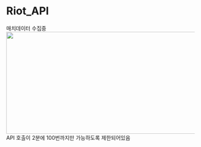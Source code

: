 # Riot_API
매치데이터 수집중
<img src="https://user-images.githubusercontent.com/82385650/143888493-d34a9473-d51b-428c-acd2-7e7dd7fe1fce.png"  width="841" height="273">
API 호출이 2분에 100번까지만 가능하도록 제한되어있음

